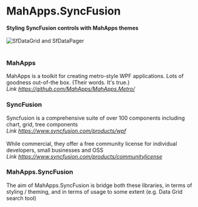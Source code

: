 # MahApps.SyncFusion
**Styling SyncFusion controls with MahApps themes**
<br /><br />
![SfDataGrid and SfDataPager](https://i.imgur.com/h30qOH6.png)
<br /><br />

### MahApps
MahApps is a toolkit for creating metro-style WPF applications. Lots of goodness out-of-the box. (Their words. It's true.)<br />
*Link https://github.com/MahApps/MahApps.Metro/*

### SyncFusion
Syncfusion is a comprehensive suite of over 100 components including chart, grid, tree components <br />
*Link https://www.syncfusion.com/products/wpf* <br /><br />
While commercial, they offer a free community license for individual developers, small businesses and OSS <br />
*Link https://www.syncfusion.com/products/communitylicense*

### MahApps.SyncFusion
The aim of MahApps.SyncFusion is bridge both these libraries, in terms of styling / theming, and in terms of usage to some extent (e.g. Data Grid search tool)
